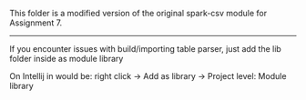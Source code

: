 
This folder is a modified version of the original spark-csv module for Assignment 7.


---------

If you encounter issues with build/importing table parser, just add the lib folder inside
as module library

On Intellij in would be: right click -> Add as library -> Project level: Module library